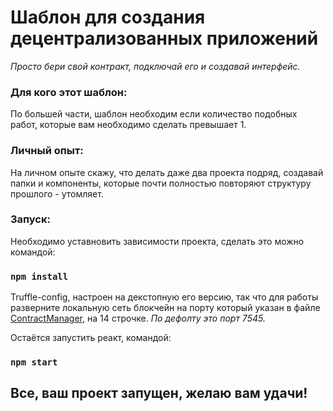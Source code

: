 # Шаблон для создания децентрализованных приложений

*Просто бери свой контракт, подключай его и создавай интерфейс.*
### Для кого этот шаблон:
По большей части, шаблон необходим если количество
подобных работ, которые вам необходимо сделать превышает 1.
### Личный опыт:
На личном опыте скажу, что делать даже два проекта подряд,
создавай папки и компоненты, которые почти полностью повторяют
структуру прошлого - утомляет.

### Запуск:
Необходимо уставновить зависимости проекта, сделать это можно командой:

### `npm install`

Truffle-config, настроен на декстопную его версию, так что для работы
разверните локальную сеть блокчейн на порту который указан в файле
[ContractManager](./src/components/Services/ContractManager.js), на 14 строчке.
*По дефолту это порт 7545.*

Остаётся запустить реакт, командой:

### `npm start`

## Все, ваш проект запущен, желаю вам удачи!

